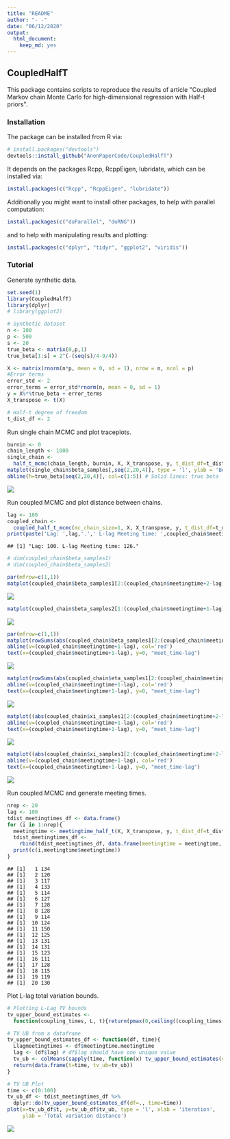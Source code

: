 ```yaml
---
title: "README"
author: "- -"
date: "06/12/2020"
output: 
  html_document: 
    keep_md: yes
---
```




## CoupledHalfT

This package contains scripts to reproduce the results of article "Coupled Markov chain Monte Carlo for high-dimensional regression with Half-t priors".

### Installation

The package can be installed from R via:


```r
# install.packages("devtools")
devtools::install_github("AnonPaperCode/CoupledHalfT")
```

It depends on the packages Rcpp, RcppEigen, lubridate, which can be
installed via:


```r
install.packages(c("Rcpp", "RcppEigen", "lubridate"))
```

Additionally you might want to install other packages, to help with
parallel computation:


```r
install.packages(c("doParallel", "doRNG"))
```

and to help with manipulating results and plotting:


```r
install.packages(c("dplyr", "tidyr", "ggplot2", "viridis"))
```

### Tutorial

Generate synthetic data.


```r
set.seed(1)
library(CoupledHalfT)
library(dplyr)
# library(ggplot2)

# Synthetic dataset
n <- 100
p <- 500
s <- 20
true_beta <- matrix(0,p,1)
true_beta[1:s] = 2^(-(seq(s)/4-9/4))

X <- matrix(rnorm(n*p, mean = 0, sd = 1), nrow = n, ncol = p)
#Error terms
error_std <- 2
error_terms = error_std*rnorm(n, mean = 0, sd = 1)
y = X%*%true_beta + error_terms
X_transpose <- t(X)

# Half-t degree of freedom
t_dist_df <- 2
```

Run single chain MCMC and plot traceplots. 


```r
burnin <- 0
chain_length <- 1000
single_chain <- 
  half_t_mcmc(chain_length, burnin, X, X_transpose, y, t_dist_df=t_dist_df)
matplot(single_chain$beta_samples[,seq(2,20,4)], type = 'l', ylab = 'Beta')
abline(h=true_beta[seq(2,20,4)], col=c(1:5)) # Solid lines: true beta
```

![](README_files/figure-html/single_chain_plot-1.png)<!-- -->

Run coupled MCMC and plot distance between chains. 


```r
lag <- 100
coupled_chain <- 
  coupled_half_t_mcmc(mc_chain_size=1, X, X_transpose, y, t_dist_df=t_dist_df, lag=lag)
print(paste('Lag: ',lag,'.',' L-lag Meeting time: ',coupled_chain$meetingtime,'.',sep = ''))
```

```
## [1] "Lag: 100. L-lag Meeting time: 126."
```

```r
# dim(coupled_chain$beta_samples1)
# dim(coupled_chain$beta_samples2)

par(mfrow=c(1,1))
matplot(coupled_chain$beta_samples1[2:(coupled_chain$meetingtime+2-lag),seq(2,20,4)], type = 'l',ylab = 'chain1 beta components', xlab = 'iteration')
```

![](README_files/figure-html/coupled_chain_plot-1.png)<!-- -->

```r
matplot(coupled_chain$beta_samples2[1:(coupled_chain$meetingtime+1-lag),seq(2,20,4)], type = 'l',ylab = 'chain2 beta components', xlab = 'iteration')
```

![](README_files/figure-html/coupled_chain_plot-2.png)<!-- -->

```r
par(mfrow=c(1,1))
matplot(rowSums(abs(coupled_chain$beta_samples1[2:(coupled_chain$meetingtime+2-lag),]-coupled_chain$beta_samples2[c(1:(coupled_chain$meetingtime+1-lag)),])), type='l', ylab = '|chain1_beta-chain2_beta|_1', xlab = 'iteration', xlim = c(1,(coupled_chain$meetingtime+5-lag)))
abline(v=(coupled_chain$meetingtime+1-lag), col='red')
text(x=(coupled_chain$meetingtime+1-lag), y=0, "meet_time-lag")
```

![](README_files/figure-html/coupled_chain_plot-3.png)<!-- -->

```r
matplot(rowSums(abs(coupled_chain$eta_samples1[2:(coupled_chain$meetingtime+2-lag),]-coupled_chain$eta_samples2[c(1:(coupled_chain$meetingtime+1-lag)),])), type='l', ylab = '|chain1_eta-chain2_eta|_1', xlab = 'iteration', xlim = c(1,(coupled_chain$meetingtime+5-lag)))
abline(v=(coupled_chain$meetingtime+1-lag), col='red')
text(x=(coupled_chain$meetingtime+1-lag), y=0, "meet_time-lag")
```

![](README_files/figure-html/coupled_chain_plot-4.png)<!-- -->

```r
matplot((abs(coupled_chain$xi_samples1[2:(coupled_chain$meetingtime+2-lag)]-coupled_chain$xi_samples2[c(1:(coupled_chain$meetingtime+1-lag))])), type='l', ylab = '|chain1_xi-chain2_xi|_1', xlab = 'iteration', xlim = c(1,(coupled_chain$meetingtime+5-lag)))
abline(v=(coupled_chain$meetingtime+1-lag), col='red')
text(x=(coupled_chain$meetingtime+1-lag), y=0, "meet_time-lag")
```

![](README_files/figure-html/coupled_chain_plot-5.png)<!-- -->

```r
matplot((abs(coupled_chain$xi_samples1[2:(coupled_chain$meetingtime+2-lag)]-coupled_chain$xi_samples2[c(1:(coupled_chain$meetingtime+1-lag))])), type='l', ylab = '|chain1_sigma-chain2_sigma|_1', xlab = 'iteration', xlim = c(1,(coupled_chain$meetingtime+5-lag)))
abline(v=(coupled_chain$meetingtime+1-lag), col='red')
text(x=(coupled_chain$meetingtime+1-lag), y=0, "meet_time-lag")
```

![](README_files/figure-html/coupled_chain_plot-6.png)<!-- -->

Run coupled MCMC and generate meeting times. 


```r
nrep <- 20
lag <- 100
tdist_meetingtimes_df <- data.frame()
for (i in 1:nrep){
  meetingtime <- meetingtime_half_t(X, X_transpose, y, t_dist_df=t_dist_df, lag=lag)
  tdist_meetingtimes_df <-
    rbind(tdist_meetingtimes_df, data.frame(meetingtime = meetingtime, lag=lag))
  print(c(i,meetingtime$meetingtime))
}
```

```
## [1]   1 134
## [1]   2 120
## [1]   3 117
## [1]   4 133
## [1]   5 114
## [1]   6 127
## [1]   7 128
## [1]   8 128
## [1]   9 114
## [1]  10 124
## [1]  11 150
## [1]  12 125
## [1]  13 131
## [1]  14 131
## [1]  15 123
## [1]  16 111
## [1]  17 128
## [1]  18 115
## [1]  19 119
## [1]  20 130
```

Plot L-lag total variation bounds.


```r
# Plotting L-Lag TV bounds
tv_upper_bound_estimates <- 
  function(coupling_times, L, t){return(pmax(0,ceiling((coupling_times-L-t)/L)))}

# TV UB from a dataframe
tv_upper_bound_estimates_df <- function(df, time){
  Llagmeetingtimes <- df$meetingtime.meetingtime
  lag <- (df$lag) # df$lag should have one unique value
  tv_ub <- colMeans(sapply(time, function(x) tv_upper_bound_estimates(coupling_times = Llagmeetingtimes, L=lag, x)))
  return(data.frame(t=time, tv_ub=tv_ub))
}

# TV UB Plot
time <- c(0:100)
tv_ub_df <- tdist_meetingtimes_df %>% 
  dplyr::do(tv_upper_bound_estimates_df(df=., time=time))
plot(x=tv_ub_df$t, y=tv_ub_df$tv_ub, type = 'l', xlab = 'iteration', 
     ylab = 'Total variation distance')
```

![](README_files/figure-html/LlagTVplot-1.png)<!-- -->

